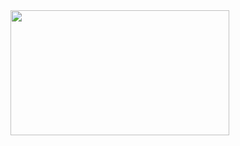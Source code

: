 
<img src="https://github.com/alxhntl/Charts/blob/779373480d224add480a359d43c5fe8e1c331f8f/img/democracy_hungary/democracy_hungary.png" width="350" height="200"/>
